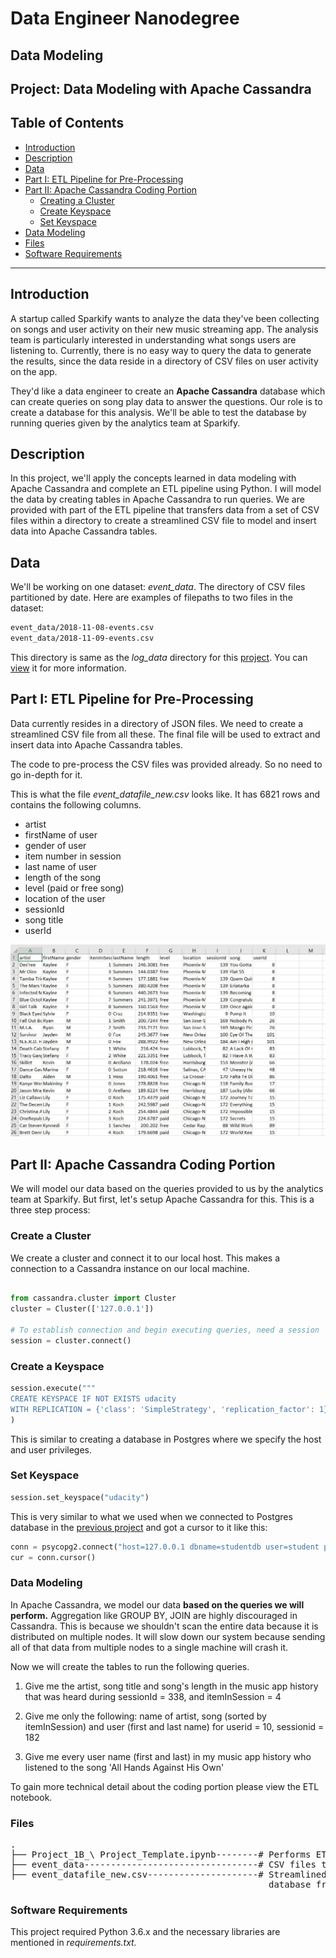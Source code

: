 # Data Engineer Nanodegree

## Data Modeling

## Project: Data Modeling with Apache Cassandra

## Table of Contents

- [Introduction](#intro)
- [Description](#describe)
- [Data](#data)
- [Part I: ETL Pipeline for Pre-Processing](#pre-etl)
- [Part II: Apache Cassandra Coding Portion](#cassandra-code)
  - [Creating a Cluster](#cluster-create)
  - [Create Keyspace](#keyspace-create)
  - [Set Keyspace](#keyspace-set)
- [Data Modeling](#data-modeling)
- [Files](#files)
- [Software Requirements](#sw_reqs)

***

<a id="intro"></a>

## Introduction

A startup called Sparkify wants to analyze the data they've been collecting on songs and user activity on their new music streaming app. The analysis team is particularly interested in understanding what songs users are listening to. Currently, there is no easy way to query the data to generate the results, since the data reside in a directory of CSV files on user activity on the app.

They'd like a data engineer to create an **Apache Cassandra** database which can create queries on song play data to answer the questions. Our role is to create a database for this analysis. We'll be able to test the database by running queries given by the analytics team at Sparkify.

<a id="describe"></a>

## Description

In this project, we'll apply the concepts learned in data modeling with Apache Cassandra and complete an ETL pipeline using Python. I will model the data by creating tables in Apache Cassandra to run queries. We are provided with part of the ETL pipeline that transfers data from a set of CSV files within a directory to create a streamlined CSV file to model and insert data into Apache Cassandra tables.

<a id="data"></a>

## Data

We'll be working on one dataset: *event_data*. The directory of CSV files partitioned by date. Here are examples of filepaths to two files in the dataset:

```sh
event_data/2018-11-08-events.csv
event_data/2018-11-09-events.csv
```

This directory is same as the *log_data* directory for this [project](https://github.com/AbdelrhmanSror/dataModelingProjectPostgreSql/). You can [view](https://github.com/AbdelrhmanSror/dataModelingProjectPostgreSql/tree/master/data/log_data/2018/11) it for more information.

<a id="pre-etl"></a>

## Part I: ETL Pipeline for Pre-Processing

Data currently resides in a directory of JSON files. We need to create a streamlined CSV file from all these. The final file will be used to extract and insert data into Apache Cassandra tables.

The code to pre-process the CSV files was provided already. So no need to go in-depth for it.

This is what the file *event_datafile_new.csv* looks like. It has 6821 rows and contains the following columns.

- artist 
- firstName of user
- gender of user
- item number in session
- last name of user
- length of the song
- level (paid or free song)
- location of the user
- sessionId
- song title
- userId

![image_event_datafile_new](./img/Capture.jpg)

<a id="cassandra-code"></a>

## Part II: Apache Cassandra Coding Portion

We will model our data based on the queries provided to us by the analytics team at Sparkify. But first, let's setup Apache Cassandra for this. This is a three step process:

<a id="cluster-create"></a>

### Create a Cluster

We create a cluster and connect it to our local host. This makes a connection to a Cassandra instance on our local machine.

```python

from cassandra.cluster import Cluster
cluster = Cluster(['127.0.0.1'])

# To establish connection and begin executing queries, need a session
session = cluster.connect()
```

<a id="keyspace-create"></a>

### Create a Keyspace

```python
session.execute("""
CREATE KEYSPACE IF NOT EXISTS udacity
WITH REPLICATION = {'class': 'SimpleStrategy', 'replication_factor': 1}"""
)
```

This is similar to creating a database in Postgres where we specify the host and user privileges.

<a id="keyspace-set"></a>

### Set Keyspace

```python
session.set_keyspace("udacity")
```

This is very similar to what we used when we connected to Postgres database in the [previous project](https://github.com/sanjeevai/data-modeling-postgres/) and got a cursor to it like this:

```python
conn = psycopg2.connect("host=127.0.0.1 dbname=studentdb user=student password=student")
cur = conn.cursor()
```

<a id="data-modeling"></a>

### Data Modeling

In Apache Cassandra, we model our data **based on the queries we will perform.** Aggregation like GROUP BY, JOIN are highly discouraged in Cassandra. This is because we shouldn't scan the entire data because it is distributed on multiple nodes. It will slow down our system because sending all of that data from multiple nodes to a single machine will crash it.

Now we will create the tables to run the following queries.

1. Give me the artist, song title and song's length in the music app history that was heard during  sessionId = 338, and itemInSession  = 4

2. Give me only the following: name of artist, song (sorted by itemInSession) and user (first and last name) for userid = 10, sessionid = 182

3. Give me every user name (first and last) in my music app history who listened to the song 'All Hands Against His Own'

To gain more technical detail about the coding portion please view the ETL notebook.

<a id="files"></a>

### Files

<pre>
.
├── Project_1B_\ Project_Template.ipynb--------# Performs ETL
├── event_data---------------------------------# CSV files to be pre-processed
├── event_datafile_new.csv---------------------# Streamlined file to create
                                                 database from
</pre>

<a id="sw_reqs"></a>

### Software Requirements

This project required Python 3.6.x and the necessary libraries are mentioned in _requirements.txt._
